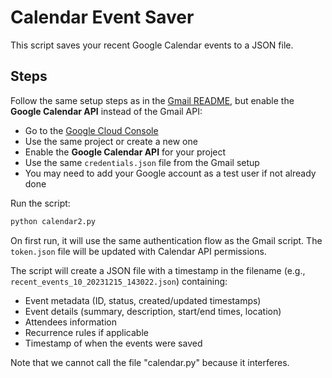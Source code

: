 # Calendar Event Saver

This script saves your recent Google Calendar events to a JSON file.

## Steps

Follow the same setup steps as in the [Gmail README](../gmail/README.md), but enable the **Google Calendar API** instead of the Gmail API:

- Go to the [Google Cloud Console](https://console.cloud.google.com/)
- Use the same project or create a new one
- Enable the **Google Calendar API** for your project
- Use the same `credentials.json` file from the Gmail setup
- You may need to add your Google account as a test user if not already done

Run the script:

```bash
python calendar2.py
```

On first run, it will use the same authentication flow as the Gmail script. The `token.json` file will be updated with Calendar API permissions.

The script will create a JSON file with a timestamp in the filename (e.g., `recent_events_10_20231215_143022.json`) containing:

- Event metadata (ID, status, created/updated timestamps)
- Event details (summary, description, start/end times, location)
- Attendees information
- Recurrence rules if applicable
- Timestamp of when the events were saved

Note that we cannot call the file "calendar.py" because it interferes.
